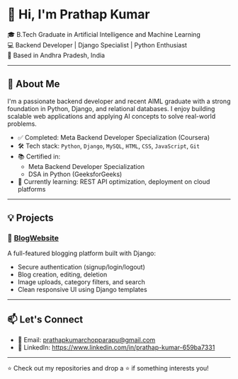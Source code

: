 # 👋 Hi, I'm Prathap Kumar

🎓 B.Tech Graduate in Artificial Intelligence and Machine Learning  
💻 Backend Developer | Django Specialist | Python Enthusiast  
📍 Based in Andhra Pradesh, India

---

## 🚀 About Me

I'm a passionate backend developer and recent AIML graduate with a strong foundation in Python, Django, and relational databases. I enjoy building scalable web applications and applying AI concepts to solve real-world problems.

- ✅ Completed: Meta Backend Developer Specialization (Coursera)
- 🛠️ Tech stack: `Python`, `Django`, `MySQL`, `HTML`, `CSS`, `JavaScript`, `Git`
- 📚 Certified in:  
  - Meta Backend Developer Specialization  
  - DSA in Python (GeeksforGeeks)
- 🌱 Currently learning: REST API optimization, deployment on cloud platforms

---

## 💡 Projects

### 🔗 [BlogWebsite](https://github.com/yourusername/blogwebsite)
A full-featured blogging platform built with Django:  
- Secure authentication (signup/login/logout)  
- Blog creation, editing, deletion  
- Image uploads, category filters, and search  
- Clean responsive UI using Django templates

---

## 📫 Let's Connect

- 📧 Email: [prathapkumarchopparapu@gmail.com](mailto:prathapkumarchopparapu@gmail.com)
- 💼 LinkedIn: https://www.linkedin.com/in/prathap-kumar-659ba7331

---

⭐ Check out my repositories and drop a ⭐ if something interests you!

